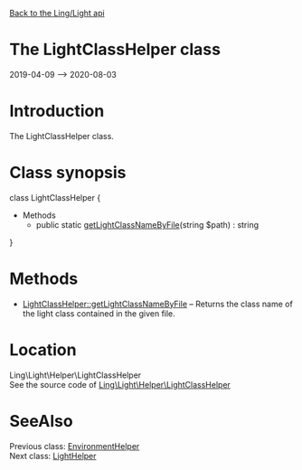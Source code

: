 [Back to the Ling/Light api](https://github.com/lingtalfi/Light/blob/master/doc/api/Ling/Light.md)



The LightClassHelper class
================
2019-04-09 --> 2020-08-03






Introduction
============

The LightClassHelper class.



Class synopsis
==============


class <span class="pl-k">LightClassHelper</span>  {

- Methods
    - public static [getLightClassNameByFile](https://github.com/lingtalfi/Light/blob/master/doc/api/Ling/Light/Helper/LightClassHelper/getLightClassNameByFile.md)(string $path) : string

}






Methods
==============

- [LightClassHelper::getLightClassNameByFile](https://github.com/lingtalfi/Light/blob/master/doc/api/Ling/Light/Helper/LightClassHelper/getLightClassNameByFile.md) &ndash; Returns the class name of the light class contained in the given file.





Location
=============
Ling\Light\Helper\LightClassHelper<br>
See the source code of [Ling\Light\Helper\LightClassHelper](https://github.com/lingtalfi/Light/blob/master/Helper/LightClassHelper.php)



SeeAlso
==============
Previous class: [EnvironmentHelper](https://github.com/lingtalfi/Light/blob/master/doc/api/Ling/Light/Helper/EnvironmentHelper.md)<br>Next class: [LightHelper](https://github.com/lingtalfi/Light/blob/master/doc/api/Ling/Light/Helper/LightHelper.md)<br>
